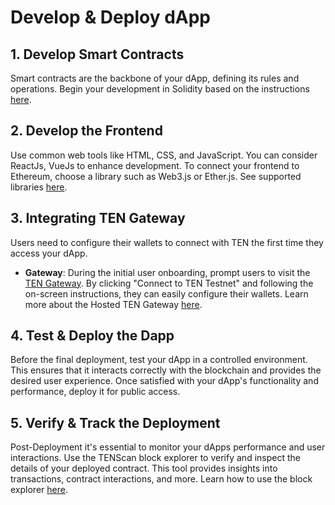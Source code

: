 # Develop & Deploy dApp

## 1. Develop Smart Contracts[​](#1-develop-smart-contracts "Direct link to 1. Develop Smart Contracts")

Smart contracts are the backbone of your dApp, defining its rules and operations. Begin your development in Solidity based on the instructions [here](/docs/getting-started/for-developers/explore-contracts-in-ten.md).

## 2. Develop the Frontend[​](#2-develop-the-frontend "Direct link to 2. Develop the Frontend")

Use common web tools like HTML, CSS, and JavaScript. You can consider ReactJs, VueJs to enhance development. To connect your frontend to Ethereum, choose a library such as Web3.js or Ether.js. See supported libraries [here](#).

## 3. Integrating TEN Gateway[​](#3-integrating-ten-gateway "Direct link to 3. Integrating TEN Gateway")

Users need to configure their wallets to connect with TEN the first time they access your dApp.

* **Gateway**: During the initial user onboarding, prompt users to visit the [TEN Gateway](https://gateway.ten.xyz/). By clicking "Connect to TEN Testnet" and following the on-screen instructions, they can easily configure their wallets. Learn more about the Hosted TEN Gateway [here](/docs/tools-infrastructure/hosted-gateway.md).

## 4. Test & Deploy the Dapp[​](#4-test--deploy-the-dapp "Direct link to 4. Test & Deploy the Dapp")

Before the final deployment, test your dApp in a controlled environment. This ensures that it interacts correctly with the blockchain and provides the desired user experience. Once satisfied with your dApp's functionality and performance, deploy it for public access.

## 5. Verify & Track the Deployment[​](#5-verify--track-the-deployment "Direct link to 5. Verify & Track the Deployment")

Post-Deployment it's essential to monitor your dApps performance and user interactions. Use the TENScan block explorer to verify and inspect the details of your deployed contract. This tool provides insights into transactions, contract interactions, and more. Learn how to use the block explorer [here](/docs/tools-infrastructure/tenscan.md).
